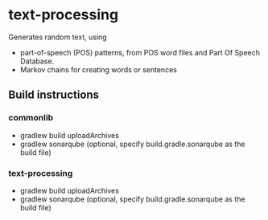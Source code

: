 # text-processing

Generates random text, using 
* part-of-speech (POS) patterns, from POS word files and Part Of Speech Database.
* Markov chains for creating words or sentences

## Build instructions
### commonlib
* gradlew build uploadArchives
* gradlew sonarqube (optional, specify build.gradle.sonarqube as the build file)

### text-processing
* gradlew build uploadArchives
* gradlew sonarqube (optional, specify build.gradle.sonarqube as the build file)


